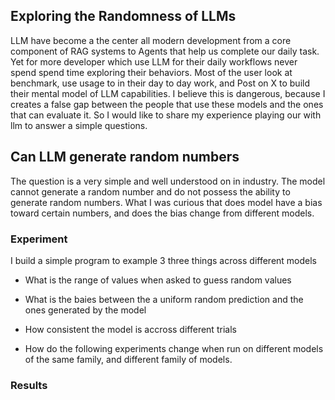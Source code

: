 ## Exploring the Randomness of LLMs


LLM have become a the center all modern development from a core component of RAG systems to Agents that help us complete our daily task. Yet for more developer which use LLM for their daily workflows never spend spend time exploring their behaviors. Most of the user look at benchmark, use usage to in their day to day work, and Post on X to build their mental model of LLM capabilities.
I believe this is dangerous, because I creates a false gap between the people that use these models and the ones that can evaluate it. So I would like to share my experience playing our with llm to answer a simple questions.

## Can LLM generate random numbers

The question is a very simple and well understood on in industry. The model cannot generate a random number and do not possess the ability to generate random numbers. What I was curious that does model have a bias toward certain numbers, and does the bias change from different models. 


### Experiment 

I build a simple program to example 3 three things across different models

- What is the range of values when asked to guess random values

- What is the baies between the a uniform random prediction and the ones generated by the model

- How consistent the model is accross different trials

- How do the following experiments change when run on different models of the same family, and different family of models.



### Results







